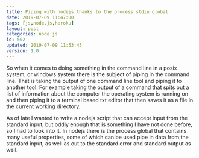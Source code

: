 ```yaml
---
title: Piping with nodejs thanks to the process stdin global
date: 2019-07-09 11:47:00
tags: [js,node.js,heroku]
layout: post
categories: node.js
id: 502
updated: 2019-07-09 11:53:43
version: 1.0
---
```


So when it comes to doing something in the command line in a posix system, or windows system there is the subject of piping in the command line. That is taking the output of one command line tool and piping it to another tool. For example taking the output of a command that spits out a list of information about the computer the operating system is running on and then piping it to a terminal based txt editor that then saves it as a file in the current working directory.

As of late I wanted to write a nodejs script that can accept input from the standard input, but oddly enough that is something I have not done before, so I had to look into it. In nodejs there is the process global that contains many useful properties, some of which can be used pipe in data from the standard input, as well as out to the standard error and standard output as well.

<!-- more -->
